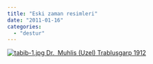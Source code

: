 ```yaml
---
title: "Eski zaman resimleri"
date: "2011-01-16"
categories: 
  - "destur"
---
```


 [![tabib-1.jpg](/uploads/2011/01/tabib-1.jpg) Dr.  Muhlis (Uzel) Trablusgarp 1912](/uploads/2011/01/tabib-1.jpg "tabib-1.jpg")
